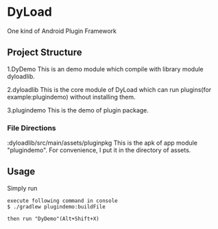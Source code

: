 # DyLoad
One kind of Android Plugin Framework

## Project Structure
1.DyDemo
This is an demo module which compile with library module dyloadlib.

2.dyloadlib
This is the core module of DyLoad which can run plugins(for example:plugindemo) without installing them.

3.plugindemo
This is the demo of plugin package.

### File Directions
:dyloadlib/src/main/assets/pluginpkg
This is the apk of app module "plugindemo". For convenience, I put it in the directory of assets.


## Usage

Simply run

    execute following command in console
    $ ./gradlew plugindemo:buildFile

    then run "DyDemo"(Alt+Shift+X)
